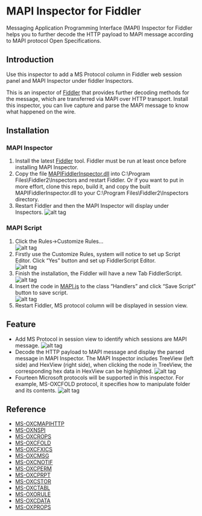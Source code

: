 ﻿# MAPI Inspector for Fiddler
Messaging Application Programming Interface (MAPI) Inspector for Fiddler helps you to further decode the HTTP payload to MAPI message according to MAPI protocol Open Specifications.  


## Introduction
Use this inspector to add a MS Protocol column in Fiddler web session panel and MAPI Inspector under fiddler Inspectors.

This is an inspector of [Fiddler](http://www.telerik.com/fiddler) that provides further decoding methods for the message, which are transferred via MAPI over HTTP transport. Install this inspector, you can live capture and parse the MAPI message to know what happened on the wire. 


## Installation 
### MAPI Inspector ###
1. Install the latest [Fiddler](http://www.telerik.com/fiddler) tool. Fiddler must be run at least once before installing MAPI Inspector. 
2. Copy the file [MAPIFiddlerInspector.dll](https://github.com/OfficeDev/MAPI-Inspector-for-Fiddler/blob/master/MAPIFiddlerInspector.dll) into  C:\Program Files\Fiddler2\Inspectors  and restart Fiddler. Or if you want to put in more effort, clone this repo, build it, and copy the built MAPIFiddlerInspector.dll to your C:\Program Files\Fiddler2\Inspectors directory.
3. Restart Fiddler and then the MAPI Inspector will display under Inspectors.
![alt tag](https://cloud.githubusercontent.com/assets/13864956/10044516/329c59c4-622e-11e5-9b68-8ef920d4ead8.jpg)

### MAPI Script ###
1.	Click the Rules->Customize Rules…  
	![alt tag](https://cloud.githubusercontent.com/assets/13864956/10038377/a6e8d104-61f7-11e5-9a84-989fcf135f2c.png)
2.	Firstly use the Customize Rules, system will notice to set up Script Editor. 
    Click “Yes” button and set up FiddlerScript Editor.  
    ![alt tag](https://cloud.githubusercontent.com/assets/13864956/10044513/2d5a400c-622e-11e5-9b1c-3cb44c11eb15.jpg) 
3.	Finish the installation, the Fiddler will have a new Tab FiddlerScript. 
    ![alt tag](https://cloud.githubusercontent.com/assets/13864956/10044452/b959a3be-622d-11e5-8ca5-acc297b98623.jpg) 
4.	Insert the code in [MAPI.js](https://github.com/OfficeDev/MAPI-Inspector-for-Fiddler/blob/master/MAPI.js) to the class “Handlers” and click “Save Script” button to save script.  
    ![alt tag](https://cloud.githubusercontent.com/assets/13864956/10044440/9fc2b382-622d-11e5-8308-a642768bf28a.jpg)
5.	Restart Fiddler, MS protocol column will be displayed in session view. 



## Feature
- Add MS Protocol in session view to identify which sessions are MAPI message. 
![alt tag](https://cloud.githubusercontent.com/assets/13864956/10044752/f405a25e-622f-11e5-8dca-c2f5c5521445.jpg)
- Decode the HTTP payload to MAPI message and display the parsed message in MAPI Inspector. The MAPI Inspector includes TreeView (left side) and HexView (right side), when clicking the node in TreeView, the corresponding hex data in HexView can be highlighted.
![alt tag](https://cloud.githubusercontent.com/assets/13864956/10045590/6689c232-6236-11e5-9751-0caf596b3bba.jpg)
- Fourteen Microsoft protocols will be supported in this inspector. For example, MS-OXCFOLD protocol, it specifies how to manipulate folder and its contents. 
![alt tag](https://cloud.githubusercontent.com/assets/13864956/10046218/f1a3c338-6239-11e5-9d3f-38f8d99e42df.jpg)

## Reference
 * [MS-OXCMAPIHTTP](https://msdn.microsoft.com/en-us/library/Dn530952(v=EXCHG.80).aspx)
 * [MS-OXNSPI](https://msdn.microsoft.com/en-us/library/hh354767(v=exchg.80).aspx)
 * [MS-OXCROPS](https://msdn.microsoft.com/en-us/library/cc425494(v=exchg.80).aspx)
 * [MS-OXCFOLD](https://msdn.microsoft.com/en-us/library/cc433475(v=exchg.80).aspx)
 * [MS-OXCFXICS](https://msdn.microsoft.com/en-us/library/cc463916(v=exchg.80).aspx)
 * [MS-OXCMSG](https://msdn.microsoft.com/en-us/library/cc463900(v=exchg.80).aspx)
 * [MS-OXCNOTIF](https://msdn.microsoft.com/en-us/library/cc463898(v=exchg.80).aspx)
 * [MS-OXCPERM](https://msdn.microsoft.com/en-us/library/cc463904(v=exchg.80).aspx)
 * [MS-OXCPRPT](https://msdn.microsoft.com/en-us/library/Cc425503(v=EXCHG.80).aspx)
 * [MS-OXCSTOR](https://msdn.microsoft.com/en-us/library/Cc433479(v=EXCHG.80).aspx)
 * [MS-OXCTABL](https://msdn.microsoft.com/en-us/library/cc433478(v=exchg.80).aspx)
 * [MS-OXORULE](https://msdn.microsoft.com/en-us/library/Cc463893(v=EXCHG.80).aspx)
 * [MS-OXCDATA](https://msdn.microsoft.com/en-us/library/cc425496(v=exchg.80).aspx)
 * [MS-OXPROPS](https://msdn.microsoft.com/en-us/library/cc433490(v=exchg.80).aspx)

